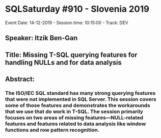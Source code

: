 # SQLSaturday #910 - Slovenia 2019
Event Date: 14-12-2019 - Session time: 10:15:00 - Track:    DEV
## Speaker: Itzik Ben-Gan
## Title: Missing T-SQL querying features for handling NULLs and for data analysis
## Abstract:
### The ISO/IEC SQL standard has many strong querying features that were not implemented in SQL Server. This session covers some of those features and demonstrates the workarounds that we use that do work in T-SQL. The session primarily focuses on two areas of missing features—NULL-related features and features related to data analysis like window functions and row pattern recognition.
